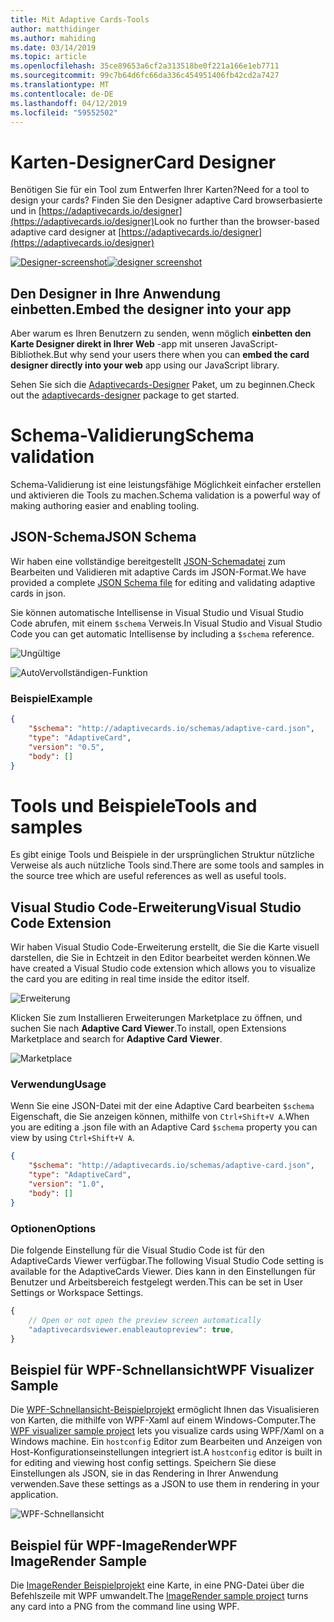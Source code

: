 ```yaml
---
title: Mit Adaptive Cards-Tools
author: matthidinger
ms.author: mahiding
ms.date: 03/14/2019
ms.topic: article
ms.openlocfilehash: 35ce89653a6cf2a313518be0f221a166e1eb7711
ms.sourcegitcommit: 99c7b64d6fc66da336c454951406fb42cd2a7427
ms.translationtype: MT
ms.contentlocale: de-DE
ms.lasthandoff: 04/12/2019
ms.locfileid: "59552502"
---
```

# <a name="card-designer"></a><span data-ttu-id="c20ff-102">Karten-Designer</span><span class="sxs-lookup"><span data-stu-id="c20ff-102">Card Designer</span></span> 

<span data-ttu-id="c20ff-103">Benötigen Sie für ein Tool zum Entwerfen Ihrer Karten?</span><span class="sxs-lookup"><span data-stu-id="c20ff-103">Need for a tool to design your cards?</span></span> <span data-ttu-id="c20ff-104">Finden Sie den Designer adaptive Card browserbasierte und in [https://adaptivecards.io/designer](https://adaptivecards.io/designer)</span><span class="sxs-lookup"><span data-stu-id="c20ff-104">Look no further than the browser-based adaptive card designer at [https://adaptivecards.io/designer](https://adaptivecards.io/designer)</span></span>

<span data-ttu-id="c20ff-105">[![Designer-screenshot](media/tools/designer.jpg)](https://adaptivecards.io/designer)</span><span class="sxs-lookup"><span data-stu-id="c20ff-105">[![designer screenshot](media/tools/designer.jpg)](https://adaptivecards.io/designer)</span></span>

## <a name="embed-the-designer-into-your-app"></a><span data-ttu-id="c20ff-106">Den Designer in Ihre Anwendung einbetten.</span><span class="sxs-lookup"><span data-stu-id="c20ff-106">Embed the designer into your app</span></span>

<span data-ttu-id="c20ff-107">Aber warum es Ihren Benutzern zu senden, wenn möglich **einbetten den Karte Designer direkt in Ihrer Web** -app mit unseren JavaScript-Bibliothek.</span><span class="sxs-lookup"><span data-stu-id="c20ff-107">But why send your users there when you can **embed the card designer directly into your web** app using our JavaScript library.</span></span> 

<span data-ttu-id="c20ff-108">Sehen Sie sich die [Adaptivecards-Designer](https://npmjs.com/adaptivecards-designer) Paket, um zu beginnen.</span><span class="sxs-lookup"><span data-stu-id="c20ff-108">Check out the [adaptivecards-designer](https://npmjs.com/adaptivecards-designer) package to get started.</span></span>

# <a name="schema-validation"></a><span data-ttu-id="c20ff-109">Schema-Validierung</span><span class="sxs-lookup"><span data-stu-id="c20ff-109">Schema validation</span></span>

<span data-ttu-id="c20ff-110">Schema-Validierung ist eine leistungsfähige Möglichkeit einfacher erstellen und aktivieren die Tools zu machen.</span><span class="sxs-lookup"><span data-stu-id="c20ff-110">Schema validation is a powerful way of making authoring easier and enabling tooling.</span></span>

## <a name="json-schema"></a><span data-ttu-id="c20ff-111">JSON-Schema</span><span class="sxs-lookup"><span data-stu-id="c20ff-111">JSON Schema</span></span>
<span data-ttu-id="c20ff-112">Wir haben eine vollständige bereitgestellt [JSON-Schemadatei](http://adaptivecards.io/schemas/adaptive-card.json) zum Bearbeiten und Validieren mit adaptive Cards im JSON-Format.</span><span class="sxs-lookup"><span data-stu-id="c20ff-112">We have provided a complete [JSON Schema file](http://adaptivecards.io/schemas/adaptive-card.json) for editing and validating adaptive cards in json.</span></span>

<span data-ttu-id="c20ff-113">Sie können automatische Intellisense in Visual Studio und Visual Studio Code abrufen, mit einem `$schema` Verweis.</span><span class="sxs-lookup"><span data-stu-id="c20ff-113">In Visual Studio and Visual Studio Code you can get automatic Intellisense by including a `$schema` reference.</span></span>

![Ungültige](media/tools/invalidjson1.png)

![AutoVervollständigen-Funktion](media/tools/autocomplete.png)

### <a name="example"></a><span data-ttu-id="c20ff-116">Beispiel</span><span class="sxs-lookup"><span data-stu-id="c20ff-116">Example</span></span>

```json
{
    "$schema": "http://adaptivecards.io/schemas/adaptive-card.json",
    "type": "AdaptiveCard",
    "version": "0.5",
    "body": []
}
```

# <a name="tools-and-samples"></a><span data-ttu-id="c20ff-117">Tools und Beispiele</span><span class="sxs-lookup"><span data-stu-id="c20ff-117">Tools and samples</span></span>
<span data-ttu-id="c20ff-118">Es gibt einige Tools und Beispiele in der ursprünglichen Struktur nützliche Verweise als auch nützliche Tools sind.</span><span class="sxs-lookup"><span data-stu-id="c20ff-118">There are some tools and samples in the source tree which are useful references as well as useful tools.</span></span>

## <a name="visual-studio-code-extension"></a><span data-ttu-id="c20ff-119">Visual Studio Code-Erweiterung</span><span class="sxs-lookup"><span data-stu-id="c20ff-119">Visual Studio Code Extension</span></span>
<span data-ttu-id="c20ff-120">Wir haben Visual Studio Code-Erweiterung erstellt, die Sie die Karte visuell darstellen, die Sie in Echtzeit in den Editor bearbeitet werden können.</span><span class="sxs-lookup"><span data-stu-id="c20ff-120">We have created a Visual Studio code extension which allows you to visualize the card you are editing in real time inside the editor itself.</span></span> 

![Erweiterung](media/tools/vscode-extension.png)

<span data-ttu-id="c20ff-122">Klicken Sie zum Installieren Erweiterungen Marketplace zu öffnen, und suchen Sie nach **Adaptive Card Viewer**.</span><span class="sxs-lookup"><span data-stu-id="c20ff-122">To install, open Extensions Marketplace and search for **Adaptive Card Viewer**.</span></span>

![Marketplace](media/tools/vscode-extension-marketplace.png)

### <a name="usage"></a><span data-ttu-id="c20ff-124">Verwendung</span><span class="sxs-lookup"><span data-stu-id="c20ff-124">Usage</span></span>

<span data-ttu-id="c20ff-125">Wenn Sie eine JSON-Datei mit der eine Adaptive Card bearbeiten `$schema` Eigenschaft, die Sie anzeigen können, mithilfe von `Ctrl+Shift+V A`.</span><span class="sxs-lookup"><span data-stu-id="c20ff-125">When you are editing a .json file with an Adaptive Card `$schema` property you can view by using `Ctrl+Shift+V A`.</span></span>
```json
{
    "$schema": "http://adaptivecards.io/schemas/adaptive-card.json",
    "type": "AdaptiveCard",
    "version": "1.0",
    "body": []
}
```

### <a name="options"></a><span data-ttu-id="c20ff-126">Optionen</span><span class="sxs-lookup"><span data-stu-id="c20ff-126">Options</span></span>

<span data-ttu-id="c20ff-127">Die folgende Einstellung für die Visual Studio Code ist für den AdaptiveCards Viewer verfügbar.</span><span class="sxs-lookup"><span data-stu-id="c20ff-127">The following Visual Studio Code setting is available for the AdaptiveCards Viewer.</span></span> <span data-ttu-id="c20ff-128">Dies kann in den Einstellungen für Benutzer und Arbeitsbereich festgelegt werden.</span><span class="sxs-lookup"><span data-stu-id="c20ff-128">This can be set in User Settings or Workspace Settings.</span></span>

```js
{
    // Open or not open the preview screen automatically
    "adaptivecardsviewer.enableautopreview": true,
}
```

## <a name="wpf-visualizer-sample"></a><span data-ttu-id="c20ff-129">Beispiel für WPF-Schnellansicht</span><span class="sxs-lookup"><span data-stu-id="c20ff-129">WPF Visualizer Sample</span></span>
<span data-ttu-id="c20ff-130">Die [WPF-Schnellansicht-Beispielprojekt](https://github.com/Microsoft/AdaptiveCards/tree/master/source/dotnet/Samples/WPFVisualizer) ermöglicht Ihnen das Visualisieren von Karten, die mithilfe von WPF-Xaml auf einem Windows-Computer.</span><span class="sxs-lookup"><span data-stu-id="c20ff-130">The [WPF visualizer sample project](https://github.com/Microsoft/AdaptiveCards/tree/master/source/dotnet/Samples/WPFVisualizer) lets you visualize cards using WPF/Xaml on a Windows machine.</span></span>  <span data-ttu-id="c20ff-131">Ein `hostconfig` Editor zum Bearbeiten und Anzeigen von Host-Konfigurationseinstellungen integriert ist.</span><span class="sxs-lookup"><span data-stu-id="c20ff-131">A `hostconfig` editor is built in for editing and viewing host config settings.</span></span> <span data-ttu-id="c20ff-132">Speichern Sie diese Einstellungen als JSON, sie in das Rendering in Ihrer Anwendung verwenden.</span><span class="sxs-lookup"><span data-stu-id="c20ff-132">Save these settings as a JSON to use them in rendering in your application.</span></span>

![WPF-Schnellansicht](media/tools/wpfvisualizer.png)

## <a name="wpf-imagerender-sample"></a><span data-ttu-id="c20ff-134">Beispiel für WPF-ImageRender</span><span class="sxs-lookup"><span data-stu-id="c20ff-134">WPF ImageRender Sample</span></span>
<span data-ttu-id="c20ff-135">Die [ImageRender Beispielprojekt](https://github.com/Microsoft/AdaptiveCards/tree/master/source/dotnet/Samples/AdaptiveCards.Sample.ImageRender) eine Karte, in eine PNG-Datei über die Befehlszeile mit WPF umwandelt.</span><span class="sxs-lookup"><span data-stu-id="c20ff-135">The [ImageRender sample project](https://github.com/Microsoft/AdaptiveCards/tree/master/source/dotnet/Samples/AdaptiveCards.Sample.ImageRender) turns any card into a PNG from the command line using WPF.</span></span> 
